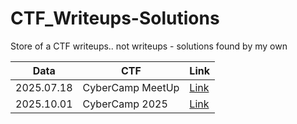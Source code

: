 # CTF_Writeups-Solutions
Store of a CTF writeups.. not writeups - solutions found by my own

| Data | CTF | Link |
|-------------|-------------|-------------|
| 2025.07.18 | CyberCamp MeetUp | [Link](/../../../../AronHopeless/CyberCamp2025_guide) |
| 2025.10.01 | CyberCamp 2025 | [Link](https://github.com/AronHopeless/CyberCamp2025_meetup_guide) |
<!--
| Лево       | Центр     | Право     |
|:-----------|:---------:|----------:|
-->

